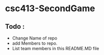 # csc413-SecondGame

## Todo : 
  - Change Name of repo
  - add Members to repo.
  - List team members in this README.MD file
